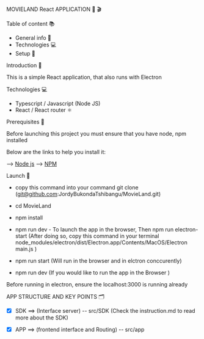 MOVIELAND React APPLICATION 🎦 🎬

Table of content 📚

* General info 📖
* Technologies 💻
* Setup 🚂



Introduction 📖

This is a simple React application, that also runs with Electron

Technologies 💻

* Typescript / Javascript (Node JS)
* React / React router ⚛️



Prerequisites 📖

Before launching this project you must ensure that you have node, npm installed

Below are the links to help you install it:

—> [Node js](https://nodejs.org/en/download)
—> [NPM]([https://nodejs.org/en/download](https://docs.npmjs.com/downloading-and-installing-node-js-and-npm))



Launch 🚀

* copy this command into your command git clone (git@github.com:JordyBukondaTshibangu/MovieLand.git)
* cd MovieLand
* npm install 
* npm run dev - To launch the app in the browser, 
  Then npm run electron-start (After doing so, copy this command in your terminal node_modules/electron/dist/Electron.app/Contents/MacOS/Electron main.js  )


* npm run start (Will run in the browser and in elctron conccurently) 
* npm run dev (If you would like to run the app in the Browser )

Before running in electron, ensure the localhost:3000 is running already



APP STRUCTURE AND KEY POINTS 🗂


- [x] SDK ==> (Interface server) -- src/SDK  (Check the instruction.md to read more about the SDK)
- [x] APP ==> (frontend interface and Routing) -- src/app
	


